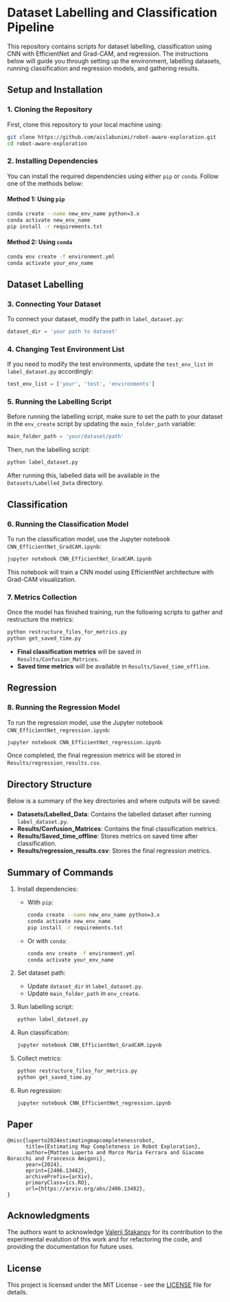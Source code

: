 
# Dataset Labelling and Classification Pipeline

This repository contains scripts for dataset labelling, classification using CNN with EfficientNet and Grad-CAM, and regression. The instructions below will guide you through setting up the environment, labelling datasets, running classification and regression models, and gathering results.

## Setup and Installation

### 1. Cloning the Repository
First, clone this repository to your local machine using:
```bash
git clone https://github.com/aislabunimi/robot-aware-exploration.git
cd robot-aware-exploration
```

### 2. Installing Dependencies

You can install the required dependencies using either `pip` or `conda`. Follow one of the methods below:

#### Method 1: Using `pip`
```bash
conda create --name new_env_name python=3.x
conda activate new_env_name
pip install -r requirements.txt
```

#### Method 2: Using `conda`
```bash
conda env create -f environment.yml
conda activate your_env_name
```

## Dataset Labelling

### 3. Connecting Your Dataset
To connect your dataset, modify the path in `label_dataset.py`:
```python
dataset_dir = 'your path to dataset'
```

### 4. Changing Test Environment List
If you need to modify the test environments, update the `test_env_list` in `label_dataset.py` accordingly:
```python
test_env_list = ['your', 'test', 'environments']
```

### 5. Running the Labelling Script

Before running the labelling script, make sure to set the path to your dataset in the `env_create` script by updating the `main_folder_path` variable:
```python
main_folder_path = 'your/dataset/path'
```

Then, run the labelling script:
```bash
python label_dataset.py
```

After running this, labelled data will be available in the `Datasets/Labelled_Data` directory.

## Classification

### 6. Running the Classification Model

To run the classification model, use the Jupyter notebook `CNN_EfficientNet_GradCAM.ipynb`:
```bash
jupyter notebook CNN_EfficientNet_GradCAM.ipynb
```

This notebook will train a CNN model using EfficientNet architecture with Grad-CAM visualization.

### 7. Metrics Collection

Once the model has finished training, run the following scripts to gather and restructure the metrics:
```bash
python restructure_files_for_metrics.py
python get_saved_time.py
```

- **Final classification metrics** will be saved in `Results/Confusion_Matrices`.
- **Saved time metrics** will be available in `Results/Saved_time_offline`.

## Regression

### 8. Running the Regression Model

To run the regression model, use the Jupyter notebook `CNN_EfficientNet_regression.ipynb`:
```bash
jupyter notebook CNN_EfficientNet_regression.ipynb
```

Once completed, the final regression metrics will be stored in `Results/regression_results.csv`.

## Directory Structure

Below is a summary of the key directories and where outputs will be saved:

- **Datasets/Labelled_Data**: Contains the labelled dataset after running `label_dataset.py`.
- **Results/Confusion_Matrices**: Contains the final classification metrics.
- **Results/Saved_time_offline**: Stores metrics on saved time after classification.
- **Results/regression_results.csv**: Stores the final regression metrics.

## Summary of Commands

1. Install dependencies:
    - With `pip`: 
      ```bash
      conda create --name new_env_name python=3.x
      conda activate new_env_name
      pip install -r requirements.txt
      ```
    - Or with `conda`: 
      ```bash
      conda env create -f environment.yml
      conda activate your_env_name
      ```

2. Set dataset path:
    - Update `dataset_dir` in `label_dataset.py`.
    - Update `main_folder_path` in `env_create`.

3. Run labelling script:
    ```bash
    python label_dataset.py
    ```

4. Run classification:
    ```bash
    jupyter notebook CNN_EfficientNet_GradCAM.ipynb
    ```

5. Collect metrics:
    ```bash
    python restructure_files_for_metrics.py
    python get_saved_time.py
    ```

6. Run regression:
    ```bash
    jupyter notebook CNN_EfficientNet_regression.ipynb
    ```
## Paper

```
@misc{luperto2024estimatingmapcompletenessrobot,
      title={Estimating Map Completeness in Robot Exploration}, 
      author={Matteo Luperto and Marco Maria Ferrara and Giacomo Boracchi and Francesco Amigoni},
      year={2024},
      eprint={2406.13482},
      archivePrefix={arXiv},
      primaryClass={cs.RO},
      url={https://arxiv.org/abs/2406.13482}, 
}
```

## Acknowledgments

The authors want to acknowledge [Valerii Stakanov](https://github.com/are1ove) for its contribution to the experimental evalution of this work and for refactoring the code, and providing the documentation for future uses.


## License

This project is licensed under the MIT License - see the [LICENSE](LICENSE) file for details.
